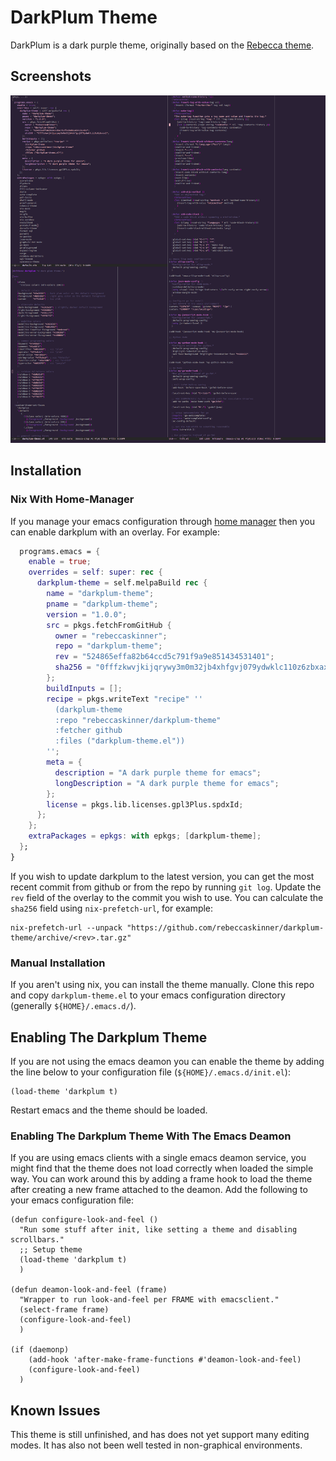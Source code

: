 # DarkPlum Theme

DarkPlum is a dark purple theme, originally based on the [Rebecca
theme](https://github.com/vic/rebecca-theme).

## Screenshots

![A Screenshot Of An Emacs Pane With Several Windows](./screenshots/example1.png)

## Installation

### Nix With Home-Manager

If you manage your emacs configuration through [home
manager](https://github.com/nix-community/home-manager) then you can enable
darkplum with an overlay. For example:

```nix
  programs.emacs = {
    enable = true;
    overrides = self: super: rec {
      darkplum-theme = self.melpaBuild rec {
        name = "darkplum-theme";
        pname = "darkplum-theme";
        version = "1.0.0";
        src = pkgs.fetchFromGitHub {
          owner = "rebeccaskinner";
          repo = "darkplum-theme";
          rev = "524865effa82b64ccd5c791f9a9e851434531401";
          sha256 = "0fffzkwvjkijqrywy3m0m32jb4xhfgvj079ydwklc110z6zbxax2";
        };
        buildInputs = [];
        recipe = pkgs.writeText "recipe" ''
          (darkplum-theme
          :repo "rebeccaskinner/darkplum-theme"
          :fetcher github
          :files ("darkplum-theme.el"))
        '';
        meta = {
          description = "A dark purple theme for emacs";
          longDescription = "A dark purple theme for emacs";
        };
        license = pkgs.lib.licenses.gpl3Plus.spdxId;
      };
    };
    extraPackages = epkgs: with epkgs; [darkplum-theme];
  };
}
```

If you wish to update darkplum to the latest version, you can get the most
recent commit from github or from the repo by running `git log`. Update the `rev`
field of the overlay to the commit you wish to use. You can calculate the
`sha256` field using `nix-prefetch-url`, for example:

```
nix-prefetch-url --unpack "https://github.com/rebeccaskinner/darkplum-theme/archive/<rev>.tar.gz"
```

### Manual Installation

If you aren't using nix, you can install the theme manually. Clone this repo and
copy `darkplum-theme.el` to your emacs configuration directory (generally
`${HOME}/.emacs.d/`).

## Enabling The Darkplum Theme

If you are not using the emacs deamon you can enable the theme by adding the
line below to your configuration file (`${HOME}/.emacs.d/init.el`):

```
(load-theme 'darkplum t)
```

Restart emacs and the theme should be loaded.

### Enabling The Darkplum Theme With The Emacs Deamon

If you are using emacs clients with a single emacs deamon service, you might
find that the theme does not load correctly when loaded the simple way. You can
work around this by adding a frame hook to load the theme after creating a new
frame attached to the deamon. Add the following to your emacs configuration
file:

```elisp
(defun configure-look-and-feel ()
  "Run some stuff after init, like setting a theme and disabling scrollbars."
  ;; Setup theme
  (load-theme 'darkplum t)
  )

(defun deamon-look-and-feel (frame)
  "Wrapper to run look-and-feel per FRAME with emacsclient."
  (select-frame frame)
  (configure-look-and-feel)
  )

(if (daemonp)
    (add-hook 'after-make-frame-functions #'deamon-look-and-feel)
    (configure-look-and-feel)
  )
```

## Known Issues

This theme is still unfinished, and has does not yet support many editing
modes. It has also not been well tested in non-graphical environments.
